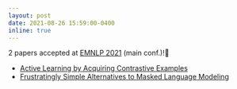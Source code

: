 ```yaml
---
layout: post
date: 2021-08-26 15:59:00-0400
inline: true
---
```


2 papers accepted at [EMNLP 2021](https://2021.emnlp.org/) (main conf.)!🎉
- [Active Learning by Acquiring Contrastive Examples](https://aclanthology.org/2021.emnlp-main.51/)
- [Frustratingly Simple Alternatives to Masked Language Modeling](https://aclanthology.org/2021.emnlp-main.249/)

